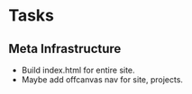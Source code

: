 Tasks
=====


## Meta Infrastructure

* Build index.html for entire site.
* Maybe add offcanvas nav for site, projects.
